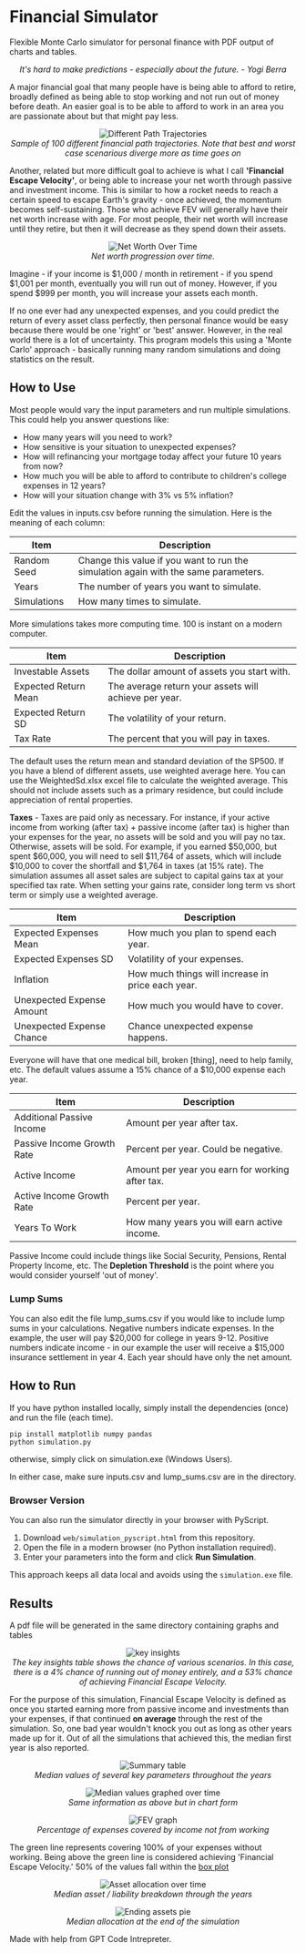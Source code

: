 # Financial Simulator
Flexible Monte Carlo simulator for personal finance with PDF output of charts and tables.

<p align="center"> <i>It's hard to make predictions - especially about the future. - Yogi Berra </i> </p>

A major financial goal that many people have is being able to afford to retire, broadly defined as being able to stop working and not run out of money before death. An easier goal is to be able to afford to work in an area you are passionate about but that might pay less. 

<p align="center">
  <img src="assets_over_years.jpg?raw=true" alt="Different Path Trajectories">
  <br>
  <i>Sample of 100 different financial path trajectories. Note that best and worst case scenarious diverge more as time goes on</i>
</p>

Another, related but more difficult goal to achieve is what I call <b>'Financial Escape Velocity'</b>, or being able to increase your net worth through passive and investment income. This is similar to how a rocket needs to reach a certain speed to escape Earth's gravity - once achieved, the momentum becomes self-sustaining. Those who achieve FEV will generally have their net worth increase with age. For most people, their net worth will increase until they retire, but then it will decrease as they spend down their assets.
<p align="center">
  <img src="net_worth_over_time.png?raw=true" alt="Net Worth Over Time">
  <br>
  <i>Net worth progression over time.</i>
</p>

Imagine - if your income is $1,000 / month in retirement - if you spend $1,001 per month, eventually you will run out of money.  However, if you spend $999 per month, you will increase your assets each month.


If no one ever had any unexpected expenses, and you could predict the return of every asset class perfectly, then personal finance would be easy because there would be one 'right' or 'best' answer. However, in the real world there is a lot of uncertainty. This program models this using a 'Monte Carlo' approach - basically running many random simulations and doing statistics on the result. 

## How to Use

Most people would vary the input parameters and run multiple simulations. This could help you answer questions like:

- How many years will you need to work?
- How sensitive is your situation to unexpected expenses?
- How will refinancing your mortgage today affect your future 10 years from now?
- How much you will be able to afford to contribute to children's college expenses in 12 years?
- How will your situation change with 3% vs 5% inflation?


Edit the values in inputs.csv before running the simulation. Here is the meaning of each column:

| Item      | Description |
| ----------- | ----------- |
| Random Seed     | Change this value if you want to run the simulation again with the same parameters.      |
| Years   | The number of years you want to simulate.        |
| Simulations   | How many times to simulate.       |

More simulations takes more computing time. 100 is instant on a modern computer. 

| Item      | Description |
| ----------- | ----------- |
| Investable Assets   | The dollar amount of assets you start with.        |
| Expected Return Mean   | The average return your assets will achieve per year.       |
| Expected Return SD   | The volatility of your return.      |
| Tax Rate  | The percent that you will pay in taxes.      |


The default uses the return mean and standard deviation of the SP500. If you have a blend of different assets, use weighted average here. You can use the WeightedSd.xlsx excel file to calculate the weighted average. This should not include assets such as a primary residence, but could include appreciation of rental properties. 

**Taxes** - Taxes are paid only as necessary. For instance, if your active income from working (after tax) + passive income (after tax) is higher than your expenses for the year, no assets will be sold and you will pay no tax. Otherwise, assets will be sold. For example, if you earned $50,000, but spent $60,000, you will need to sell $11,764 of assets, which will include $10,000 to cover the shortfall and $1,764 in taxes (at 15% rate). The simulation assumes all asset sales are subject to capital gains tax at your specified tax rate. When setting your gains rate, consider long term vs short term or simply use a weighted average.


| Item      | Description |
| ----------- | ----------- |
| Expected Expenses Mean   | How much you plan to spend each year.        |
| Expected Expenses SD   | Volatility of your expenses.       |
| Inflation   | How much things will increase in price each year.      |
| Unexpected Expense Amount   | How much you would have to cover.     |
| Unexpected Expense Chance   | Chance unexpected expense happens.      |

Everyone will have that one medical bill, broken [thing], need to help family, etc. The default values assume a 15% chance of a $10,000 expense each year. 


| Item      | Description |
| ----------- | ----------- |
| Additional Passive Income   | Amount per year after tax.       |
| Passive Income Growth Rate   | Percent per year. Could be negative.       |
| Active Income   | Amount per year you earn for working after tax.      |
| Active Income Growth Rate   | Percent per year.     |
| Years To Work  | How many years you will earn active income.     |

Passive Income could include things like Social Security, Pensions, Rental Property Income, etc. The **Depletion Threshold** is the point where you would consider yourself 'out of money'.

### Lump Sums

You can also edit the file lump_sums.csv if you would like to include lump sums in your calculations. Negative numbers indicate expenses. In the example, the user will pay $20,000 for college in years 9-12. Positive numbers indicate income - in our example the user will receive a $15,000 insurance settlement in year 4. Each year should have only the net amount. 

## How to Run

If you have python installed locally, simply install the dependencies (once) and run the file (each time). 
```
pip install matplotlib numpy pandas
python simulation.py
```

otherwise, simply click on simulation.exe (Windows Users).

In either case, make sure inputs.csv and lump_sums.csv are in the directory.

### Browser Version

You can also run the simulator directly in your browser with PyScript.
1. Download `web/simulation_pyscript.html` from this repository.
2. Open the file in a modern browser (no Python installation required).
3. Enter your parameters into the form and click **Run Simulation**.

This approach keeps all data local and avoids using the `simulation.exe` file.

## Results

A pdf file will be generated in the same directory containing graphs and tables

<p align="center">
  <img src="key_insights.jpg?raw=true" alt="key insights">
  <br>
  <i>The key insights table shows the chance of various scenarios. In this case, there is a 4% chance of running out of money entirely, and a 
  53% chance of achieving Financial Escape Velocity. </i>
</p>

For the purpose of this simulation, Financial Escape Velocity is defined as once you started earning more from passive income and investments than your expenses, if that continued <b>on average</b> through the rest of the simulation. So, one bad year wouldn't knock you out as long as other years made up for it. Out of all the simulations that achieved this, the median first year is also reported. 

<p align="center">
  <img src="table1.jpg?raw=true" alt="Summary table">
  <br>
  <i>Median values of several key parameters throughout the years</i>
</p>

<p align="center">
  <img src="graph1.jpg?raw=true" alt="Median values graphed over time">
  <br>
  <i>Same information as above but in chart form</i>
</p>

<p align="center">
  <img src="fev_graph.jpg?raw=true" alt="FEV graph">
  <br>
  <i>Percentage of expenses covered by income not from working</i>
</p>

The green line represents covering 100% of your expenses without working. Being above the green line is considered achieving 'Financial Escape Velocity.' 50% of the values fall within the [box plot](https://en.wikipedia.org/wiki/Box_plot) 

<p align="center">
  <img src="asset_allocation_over_time.png?raw=true" alt="Asset allocation over time">
  <br>
  <i>Median asset / liability breakdown through the years</i>
</p>

<p align="center">
  <img src="ending_assets.png?raw=true" alt="Ending assets pie">
  <br>
  <i>Median allocation at the end of the simulation</i>
</p>

Made with help from GPT Code Intrepreter. 

